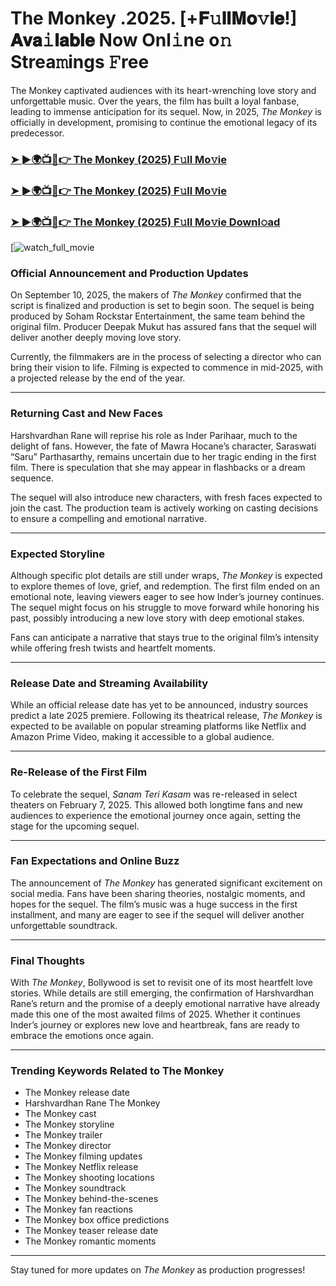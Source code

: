 # The Monkey .2025. [+𝐅𝚞𝐥𝐥𝐌𝐨𝚟𝐢𝐞!] 𝐀𝐯𝐚𝚒𝐥𝐚𝐛𝐥𝐞 Now Onl𝚒ne o𝚗 Strea𝚖ings 𝙵ree

The Monkey captivated audiences with its heart-wrenching love story and unforgettable music. Over the years, the film has built a loyal fanbase, leading to immense anticipation for its sequel. Now, in 2025, *The Monkey* is officially in development, promising to continue the emotional legacy of its predecessor.

### [➤ ►🌍📺📱👉   The Monkey (2025) F𝚞ll Mo𝚟ie](https://t.co/OniP2WTdU5)

### [➤ ►🌍📺📱👉   The Monkey (2025) F𝚞ll Mo𝚟ie](https://t.co/OniP2WTdU5)

### [➤ ►🌍📺📱👉   The Monkey (2025) F𝚞ll Mo𝚟ie Downl𝚘ad](https://t.co/OniP2WTdU5)

[![watch_full_movie](https://media.themoviedb.org/t/p/w220_and_h330_face/2i3KrQdUAbMgSQAnSqeienj04mQ.jpg)

### **Official Announcement and Production Updates**

On September 10, 2025, the makers of *The Monkey* confirmed that the script is finalized and production is set to begin soon. The sequel is being produced by Soham Rockstar Entertainment, the same team behind the original film. Producer Deepak Mukut has assured fans that the sequel will deliver another deeply moving love story.

Currently, the filmmakers are in the process of selecting a director who can bring their vision to life. Filming is expected to commence in mid-2025, with a projected release by the end of the year.

---

### **Returning Cast and New Faces**

Harshvardhan Rane will reprise his role as Inder Parihaar, much to the delight of fans. However, the fate of Mawra Hocane’s character, Saraswati “Saru” Parthasarthy, remains uncertain due to her tragic ending in the first film. There is speculation that she may appear in flashbacks or a dream sequence.

The sequel will also introduce new characters, with fresh faces expected to join the cast. The production team is actively working on casting decisions to ensure a compelling and emotional narrative.

---

### **Expected Storyline**

Although specific plot details are still under wraps, *The Monkey* is expected to explore themes of love, grief, and redemption. The first film ended on an emotional note, leaving viewers eager to see how Inder’s journey continues. The sequel might focus on his struggle to move forward while honoring his past, possibly introducing a new love story with deep emotional stakes.

Fans can anticipate a narrative that stays true to the original film’s intensity while offering fresh twists and heartfelt moments.

---

### **Release Date and Streaming Availability**

While an official release date has yet to be announced, industry sources predict a late 2025 premiere. Following its theatrical release, *The Monkey* is expected to be available on popular streaming platforms like Netflix and Amazon Prime Video, making it accessible to a global audience.

---

### **Re-Release of the First Film**

To celebrate the sequel, *Sanam Teri Kasam* was re-released in select theaters on February 7, 2025. This allowed both longtime fans and new audiences to experience the emotional journey once again, setting the stage for the upcoming sequel.

---

### **Fan Expectations and Online Buzz**

The announcement of *The Monkey* has generated significant excitement on social media. Fans have been sharing theories, nostalgic moments, and hopes for the sequel. The film’s music was a huge success in the first installment, and many are eager to see if the sequel will deliver another unforgettable soundtrack.

---

### **Final Thoughts**

With *The Monkey*, Bollywood is set to revisit one of its most heartfelt love stories. While details are still emerging, the confirmation of Harshvardhan Rane’s return and the promise of a deeply emotional narrative have already made this one of the most awaited films of 2025. Whether it continues Inder’s journey or explores new love and heartbreak, fans are ready to embrace the emotions once again.

---

### **Trending Keywords Related to The Monkey**

- The Monkey release date  
- Harshvardhan Rane The Monkey  
- The Monkey cast  
- The Monkey storyline  
- The Monkey trailer  
- The Monkey director  
- The Monkey filming updates  
- The Monkey Netflix release  
- The Monkey shooting locations  
- The Monkey soundtrack  
- The Monkey behind-the-scenes  
- The Monkey fan reactions  
- The Monkey box office predictions  
- The Monkey teaser release date  
- The Monkey romantic moments  

---

Stay tuned for more updates on *The Monkey* as production progresses!
